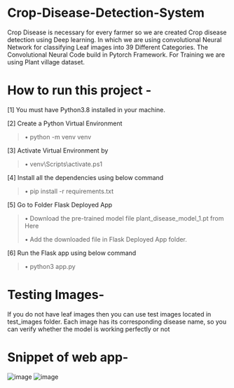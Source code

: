 # Crop-Disease-Detection-System

Crop Disease is necessary for every farmer so we are created Crop disease detection using Deep learning. In which we are using convolutional Neural Network for classifying Leaf images into 39 Different Categories. The Convolutional Neural Code build in Pytorch Framework. For Training we are using Plant village dataset.

# How to run this project - 

[1] You must have Python3.8 installed in your machine.

[2] Create a Python Virtual Environment
>•	python -m venv venv

[3] Activate Virtual Environment by
>•	venv\Scripts\activate.ps1

[4] Install all the dependencies using below command
>•	pip install -r requirements.txt

[5] Go to Folder Flask Deployed App
>•	Download the pre-trained model file plant_disease_model_1.pt from Here
>
>•	Add the downloaded file in Flask Deployed App folder.

 [6] Run the Flask app using below command 
>•	python3 app.py

# Testing Images-
If you do not have leaf images then you can use test images located in test_images folder.
Each image has its corresponding disease name, so you can verify whether the model is working perfectly or not



# Snippet of web app-

![image](https://github.com/falgunirawat13/Crop-Disease-Prediction-System/assets/115785063/3169cbed-e1ad-4f60-96b2-5c99e4f59fc5)
![image](https://github.com/falgunirawat13/Crop-Disease-Prediction-System/assets/115785063/ea0374cb-6823-4fcf-bbc4-72d7910d0086)
